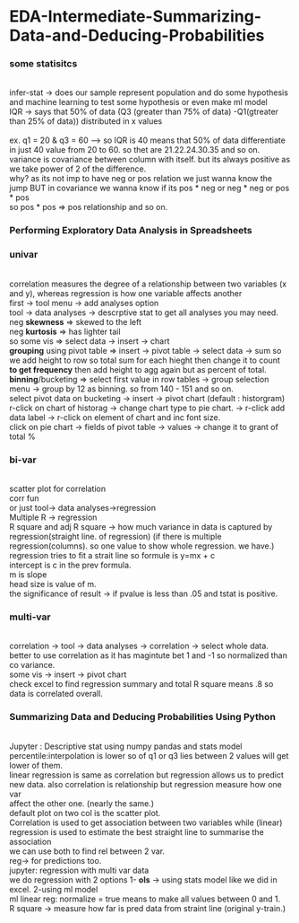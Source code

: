 # EDA-Intermediate-Summarizing-Data-and-Deducing-Probabilities
### some statisitcs 
<br> infer-stat -> does our sample represent population and do some hypothesis and machine learning to test some hypothesis or even make ml model
<br> IQR -> says that 50% of data (Q3 (greater than 75% of data) -Q1(gtreater than 25% of data)) distributed in x values  
<br> ex. q1 = 20 & q3 = 60 --> so IQR is 40 means that 50% of data differentiate in just 40 value from 20 to 60. so thet are 21.22.24.30.35 and so on.
<br> variance is covariance between column with itself. but its always positive as we take power of 2 of the difference. 
<br> why? as its not imp to have neg or pos relation we just wanna know the jump BUT in covariance we wanna know if its pos * neg or neg * neg or pos * pos
<br> so pos * pos => pos relationship and so on.
### Performing Exploratory Data Analysis in Spreadsheets
### univar 
<br>  correlation measures the degree of a relationship between two variables (x and y), whereas regression is how one variable affects another
<br> first -> tool menu -> add analyses option
<br> tool -> data analyses -> descrptive stat to get all analyses you may need.
<br> neg **skewness** => skewed to the left
<br> neg **kurtosis** => has lighter tail 
<br> so some vis => select data -> insert -> chart 
<br> **grouping** using pivot table => insert -> pivot table -> select data -> sum so we add height to row so total sum for each hieght then change it to count 
<br> **to get frequency** then add height to agg again but as percent of total. 
<br> **binning**/bucketing => select first value in row tables -> group selection menu -> group by 12 as binning. so from 140 - 151 and so on.
<br> select pivot data on bucketing  -> insert -> pivot chart (default : historgram) 
<br> r-click on chart of historag -> change chart type to pie chart. -> r-click add data label -> r-click on element of chart and inc font size.
<br> click on pie chart -> fields of pivot table -> values -> change it to grant of total % 
### bi-var
<br> scatter plot for correlation 
<br> corr fun 
<br> or just tool-> data analyses->regression
<br> Multiple R -> regression
<br> R square and adj R square -> how much variance in data  is captured by regression(straight line. of regression) (if there is multiple regression(columns). so one value to show whole regression. we have.)
<br> regression tries to fit a strait line so formule is y=mx + c
<br> intercept is c in the prev formula.
<br> m is slope
<br> head size is value of m.
<br> the significance of result -> if pvalue is less than .05 and tstat is positive.
### multi-var 
<br> correlation -> tool -> data analyses -> correlation -> select whole data.
<br> better to use correlation as it has magintute bet 1 and -1 so normalized than co variance. 
<br> some vis -> insert -> pivot chart 
<br> check excel to find regression summary and total R square means .8 so data is correlated overall. 
### Summarizing Data and Deducing Probabilities Using Python
<br> Jupyter : Descriptive stat using numpy pandas and stats model 
<br> percentile:interpolation is lower so of q1 or q3 lies between 2 values will get lower of them.
<br> linear regression is same as correlation but regression allows us to predict new data. also correlation is relationship but regression measure how one var 
<br> affect the other one. (nearly the same.)
<br> default plot on two col is the scatter plot.
<br> Correlation is used to get association between two variables while (linear) regression is used to estimate the best straight line to summarise the association
<br> we can use both to find rel between 2 var.
<br> reg-> for predictions too.
<br> jupyter: regression with multi var data
<br> we do regression with 2 options 1- **ols** -> using stats model like we did in excel. 2-using ml model 
<br> ml linear reg: normalize = true means to make all values between 0 and 1.
<br> R square -> measure how far is pred data from straint line (original y-train.<we call it the output itself>)
<br> 
<br>
<br>
<br>
<br>
<br>
<br>
<br>
<br>
<br>
<br>
<br>
<br>
<br>
<br>
<br>
<br>
<br>
<br>
<br>
<br>
<br>
<br>
<br>
<br>
<br>
<br>
<br>
<br>
<br>
<br>
<br>
<br>
<br>
<br>
<br>
<br>
<br>
<br>
<br>
<br>
<br>
<br>
<br>
<br>
<br>
<br>
<br>
<br>
<br>
<br>
<br>
<br>
<br>
<br>
<br>
